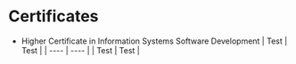 # Certificates

- Higher Certificate in Information Systems Software Development
| Test | Test |
| ---- | ---- |
| Test | Test |
